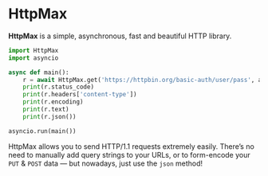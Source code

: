 # HttpMax

**HttpMax** is a simple, asynchronous, fast and beautiful HTTP library.

```python
import HttpMax
import asyncio

async def main():
    r = await HttpMax.get('https://httpbin.org/basic-auth/user/pass', auth=('user', 'pass'))
    print(r.status_code)
    print(r.headers['content-type'])
    print(r.encoding)
    print(r.text)
    print(r.json())

asyncio.run(main())
```

HttpMax allows you to send HTTP/1.1 requests extremely easily. There’s no need to manually add query strings to your URLs, or to form-encode your `PUT` & `POST` data — but nowadays, just use the `json` method!
